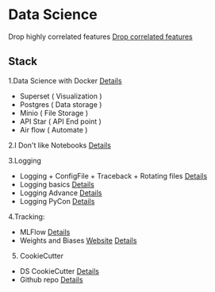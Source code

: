 # Data Science

Drop highly correlated features
[Drop correlated features](https://chrisalbon.com/machine_learning/feature_selection/drop_highly_correlated_features/)

## Stack

1.Data Science with Docker [Details](https://www.youtube.com/watch?v=bl1XSZy11vQ)

* Superset ( Visualization )
* Postgres ( Data storage )
* Minio ( File Storage )
* API Star ( API End point )
* Air flow ( Automate )

2.I Don't like Notebooks [Details](https://www.youtube.com/watch?v=7jiPeIFXb6U)

3.Logging

* Logging + ConfigFile + Traceback + Rotating files [Details](https://www.youtube.com/watch?v=p0A4CV4MWd0)
* Logging basics [Details](https://www.youtube.com/watch?v=-ARI4Cz-awo)
* Logging Advance [Details](https://www.youtube.com/watch?v=jxmzY9soFXg)
* Logging PyCon [Details](https://www.youtube.com/watch?v=DxZ5WEo4hvU)

4.Tracking:

* MLFlow [Details](https://github.com/mlflow/mlflow)
* Weights and Biases [Website](https://www.wandb.com/) [Details](https://github.com/wandb)

5. CookieCutter
* DS CookieCutter [Details](https://drivendata.github.io/cookiecutter-data-science/)
* Github repo [Details](https://github.com/drivendata/cookiecutter-data-science)